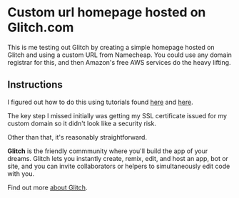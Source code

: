 Custom url homepage hosted on Glitch.com
=========================

This is me testing out Glitch by creating a simple homepage hosted on Glitch and using a custom URL from Namecheap. You could use any domain registrar for this, and then Amazon's free AWS services do the heavy lifting.

Instructions
------------
I figured out how to do this using tutorials found [here](http://strd6.com/2016/02/github-pages-custom-domain-with-ssltls/) and [here](https://blog.fogcreek.com/how-to-configure-a-custom-domain-for-hyperdev-projects/).

The key step I missed initially was getting my SSL certificate issued for my custom domain so it didn't look like a security risk.

Other than that, it's reasonably straightforward.


**Glitch** is the friendly commmunity where you'll build the app of your dreams. Glitch lets you instantly create, remix, edit, and host an app, bot or site, and you can invite collaborators or helpers to simultaneously edit code with you.

Find out more [about Glitch](https://glitch.com/about).
